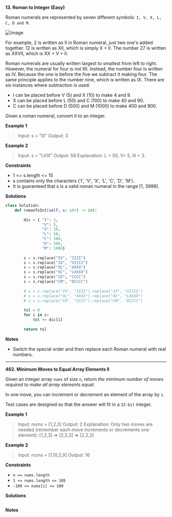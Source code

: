 **13. Roman to Integer (Easy)**

Roman numerals are represented by seven different symbols: `I, V, X, L, C, D and M`.

![image](https://user-images.githubusercontent.com/51500878/131761932-7c6b31d2-f037-4132-89d9-d3db0310fef2.png)

For example, 2 is written as II in Roman numeral, just two one's added together. 12 is written as XII, which is simply X + II. The number 27 is written as XXVII, which is XX + V + II.

Roman numerals are usually written largest to smallest from left to right. However, the numeral for four is not IIII. Instead, the number four is written as IV. Because the one is before the five we subtract it making four. The same principle applies to the number nine, which is written as IX. There are six instances where subtraction is used:

- I can be placed before V (5) and X (10) to make 4 and 9. 
- X can be placed before L (50) and C (100) to make 40 and 90. 
- C can be placed before D (500) and M (1000) to make 400 and 900.

Given a roman numeral, convert it to an integer.

**Example 1**

> Input: s = "III"
> Output: 3

**Example 2**

> Input: s = "LVIII"
> Output: 58
> Explanation: L = 50, V= 5, III = 3.

**Constraints**

- 1 <= s.length <= 15
- s contains only the characters ('I', 'V', 'X', 'L', 'C', 'D', 'M').
- It is guaranteed that s is a valid roman numeral in the range \[1, 3999].

**Solutions**

```python
class Solution:
    def romanToInt(self, s: str) -> int:
        
        dic = { "I": 1,
                "V": 5,
                "X": 10,
                "L": 50,
                "C": 100,
                "D": 500,
                "M": 1000}
        
        s = s.replace("IV", "IIII")
        s = s.replace("IX", "VIIII")
        s = s.replace("XL", "XXXX")
        s = s.replace("XC", "LXXXX")
        s = s.replace("CD", "CCCC")
        s = s.replace("CM", "DCCCC")
        
        # s = s.replace("IV", "IIII").replace("IX", "VIIII")
        # s = s.replace("XL", "XXXX").replace("XC", "LXXXX")
        # s = s.replace("CD", "CCCC").replace("CM", "DCCCC")
        
        tol = 0
        for i in s:
            tol += dic[i]
        
        return tol
```

**Notes**

- Switch the special order and then replace each Roman numeral with real numbers.

-------------------------------------------------------------------

**462. Minimum Moves to Equal Array Elements II**

Given an integer array `nums` of size `n`, return _the minimum number of moves required to make all array elements equal_.

In one move, you can increment or decrement an element of the array by `1`.

Test cases are designed so that the answer will fit in a `32-bit` integer.

**Example 1**

> Input: nums = [1,2,3]
> Output: 2
> Explanation:
> Only two moves are needed (remember each move increments or decrements one element):
> \[1,2,3]  =>  \[2,2,3]  =>  \[2,2,2]

**Example 2**

> Input: nums = [1,10,2,9]
> Output: 16

**Constraints**

- `n == nums.length`
- `1 <= nums.length <= 105`
- `-109 <= nums[i] <= 109`

**Solutions**

```python

```

**Notes**

